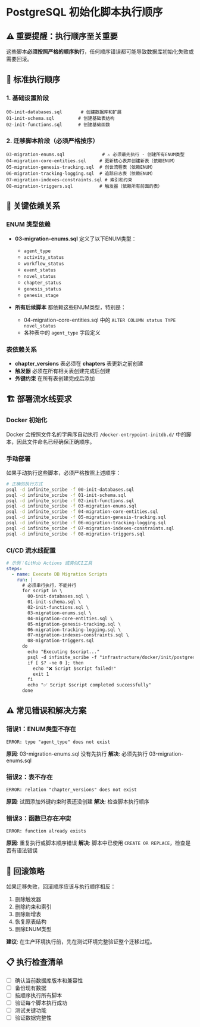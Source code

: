 # PostgreSQL 初始化脚本执行顺序

## ⚠️ 重要提醒：执行顺序至关重要

这些脚本**必须按照严格的顺序执行**，任何顺序错误都可能导致数据库初始化失败或需要回滚。

## 🔢 标准执行顺序

### 1. 基础设置阶段
```
00-init-databases.sql       # 创建数据库和扩展
01-init-schema.sql         # 创建基础表结构
02-init-functions.sql      # 创建基础函数
```

### 2. 迁移脚本阶段（必须严格按序）
```
03-migration-enums.sql              # ⚠️ 必须最先执行 - 创建所有ENUM类型
04-migration-core-entities.sql     # 更新核心表并创建新表（依赖ENUM）
05-migration-genesis-tracking.sql  # 创世流程表（依赖ENUM）
06-migration-tracking-logging.sql  # 追踪日志表（依赖ENUM）
07-migration-indexes-constraints.sql # 索引和约束
08-migration-triggers.sql          # 触发器（依赖所有前面的表）
```

## 🚨 关键依赖关系

### ENUM 类型依赖
- **03-migration-enums.sql** 定义了以下ENUM类型：
  - `agent_type`
  - `activity_status` 
  - `workflow_status`
  - `event_status`
  - `novel_status`
  - `chapter_status`
  - `genesis_status`
  - `genesis_stage`

- **所有后续脚本** 都依赖这些ENUM类型，特别是：
  - 04-migration-core-entities.sql 中的 `ALTER COLUMN status TYPE novel_status`
  - 各种表中的 `agent_type` 字段定义

### 表依赖关系
- **chapter_versions** 表必须在 **chapters** 表更新之前创建
- **触发器** 必须在所有相关表创建完成后创建
- **外键约束** 在所有表创建完成后添加

## 🏗️ 部署流水线要求

### Docker 初始化
Docker 会按照文件名的字典序自动执行 `/docker-entrypoint-initdb.d/` 中的脚本，因此文件命名已经确保正确顺序。

### 手动部署
如果手动执行这些脚本，必须严格按照上述顺序：

```bash
# 正确的执行方式
psql -d infinite_scribe -f 00-init-databases.sql
psql -d infinite_scribe -f 01-init-schema.sql  
psql -d infinite_scribe -f 02-init-functions.sql
psql -d infinite_scribe -f 03-migration-enums.sql
psql -d infinite_scribe -f 04-migration-core-entities.sql
psql -d infinite_scribe -f 05-migration-genesis-tracking.sql
psql -d infinite_scribe -f 06-migration-tracking-logging.sql
psql -d infinite_scribe -f 07-migration-indexes-constraints.sql
psql -d infinite_scribe -f 08-migration-triggers.sql
```

### CI/CD 流水线配置
```yaml
# 示例：GitHub Actions 或类似CI工具
steps:
  - name: Execute DB Migration Scripts
    run: |
      # 必须串行执行，不能并行
      for script in \
        00-init-databases.sql \
        01-init-schema.sql \
        02-init-functions.sql \
        03-migration-enums.sql \
        04-migration-core-entities.sql \
        05-migration-genesis-tracking.sql \
        06-migration-tracking-logging.sql \
        07-migration-indexes-constraints.sql \
        08-migration-triggers.sql
      do
        echo "Executing $script..."
        psql -d infinite_scribe -f "infrastructure/docker/init/postgres/$script"
        if [ $? -ne 0 ]; then
          echo "❌ Script $script failed!"
          exit 1
        fi
        echo "✅ Script $script completed successfully"
      done
```

## ⚠️ 常见错误和解决方案

### 错误1：ENUM类型不存在
```
ERROR: type "agent_type" does not exist
```
**原因**: 03-migration-enums.sql 没有先执行
**解决**: 必须先执行 03-migration-enums.sql

### 错误2：表不存在
```
ERROR: relation "chapter_versions" does not exist
```
**原因**: 试图添加外键约束时表还没创建
**解决**: 检查脚本执行顺序

### 错误3：函数已存在冲突
```
ERROR: function already exists
```
**原因**: 重复执行或脚本顺序错误
**解决**: 脚本中已使用 `CREATE OR REPLACE`，检查是否有语法错误

## 🔄 回滚策略

如果迁移失败，回滚顺序应该与执行顺序相反：

1. 删除触发器
2. 删除约束和索引
3. 删除新增表
4. 恢复原表结构
5. 删除ENUM类型

**建议**: 在生产环境执行前，先在测试环境完整验证整个迁移过程。

## 📋 执行检查清单

- [ ] 确认当前数据库版本和兼容性
- [ ] 备份现有数据
- [ ] 按顺序执行所有脚本
- [ ] 验证每个脚本执行成功
- [ ] 测试关键功能
- [ ] 验证数据完整性